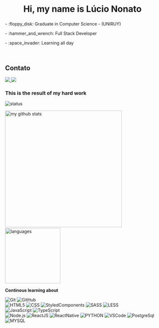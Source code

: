 <h1 align="center">Hi, my name is Lúcio Nonato</h1>

### 
<div align="left"> 
- :floppy_disk: Graduate in Computer Science - (UNIRUY) </p>
- :hammer_and_wrench: Full Stack Developer </p>
- :space_invader: Learning all day</p>
</div> 
&nbsp;

## Contato
<div>
  <a href="https://www.linkedin.com/in/lucio-nonato/" target="_blank">
    <img src="https://img.shields.io/badge/-LinkedIn-%230077B5?style=for-the-badge&logo=linkedin&logoColor=white">
  </a>
  <a href="https://n0n4t0.github.io/lnoliveira/" target="_blank">
    <img src="https://img.shields.io/badge/site-10B420.svg?style=for-the-badge&logo=github">
  </a>
</div>  

  
<h3>This is the result of my hard work</h3>  
<p align="start"> 
   <img src="https://github-profile-trophy.vercel.app/?username=N0N4T0&&column=7&theme=onedark" alt="status"  />
</p>
 
<p align="start">
   <img src="https://github-readme-stats.vercel.app/api/top-langs/?username=N0N4T0&layout=compact&theme=darcula" alt="my github stats" width="380"/>&nbsp;<img src="https://github-readme-stats.vercel.app/api?username=N0N4T0&show_icons=true&theme=darcula" alt="languages" height="180"/>
</p>

**Continous learning about**

![Git](https://img.shields.io/badge/Git-e84d31?style=for-the-badge&logo=git&logoColor=white)
![GitHub](https://img.shields.io/badge/GitHub-000000?style=for-the-badge&logo=github&logoColor=white)  
![HTML5](https://img.shields.io/badge/HTML5-E34F26?style=for-the-badge&logo=html5&logoColor=white)
![CSS](https://img.shields.io/badge/CSS3-1572B6?style=for-the-badge&logo=css3&logoColor=white)
![StyledComponents](https://img.shields.io/badge/styled--components-3c3c3c?style=for-the-badge&logo=styled-components&logoColor=DB7093)
![SASS](https://img.shields.io/badge/Sass-CC6699?style=for-the-badge&logo=sass&logoColor=white)
![LESS](https://img.shields.io/badge/LESS-1d365d?style=for-the-badge&logo=less&logoColor=white)  
![JavaScript](https://img.shields.io/badge/VanillaJS-F7DF1E?style=for-the-badge&logo=javascript&logoColor=black)
![TypeScript](https://img.shields.io/badge/TypeScript-007ACC?style=for-the-badge&logo=typescript&logoColor=white)  
![Node.js](https://img.shields.io/badge/NodeJS-000000?style=for-the-badge&logo=node.js&logoColor=3e863d)
![ReactJS](https://img.shields.io/badge/ReactJS-20232A?style=for-the-badge&logo=react&logoColor=61DAFB)
![ReactNative](https://img.shields.io/badge/React_Native-20232A?style=for-the-badge&logo=react&logoColor=61DAFB)
![PYTHON](https://img.shields.io/badge/Python-F7DF1E?style=for-the-badge&logo=python&logoColor=blue)
![VSCode](https://img.shields.io/badge/vscode-ffffff?style=for-the-badge&logo=Visual%20Studio%20Code&logoColor=0076c6)
![PostgreSql](https://img.shields.io/badge/PostgreSql-3c6e96?style=for-the-badge&logo=postgresql&logoColor=white)
![MYSQL](https://img.shields.io/badge/MySQL-ffffff?style=for-the-badge&logo=mysql&logoColor=blue)  
